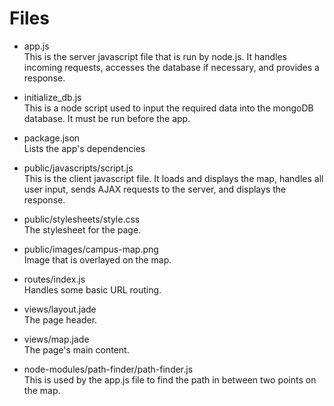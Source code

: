 # Files

* app.js  
This is the server javascript file that is run by node.js. It handles incoming requests, accesses the database if necessary, and provides a response. 

* initialize_db.js  
This is a node script used to input the required data into the mongoDB database. It must be run before the app.

* package.json  
Lists the app's dependencies

* public/javascripts/script.js  
This is the client javascript file. It loads and displays the map, handles all user input, sends AJAX requests to the server, and displays the response.

* public/stylesheets/style.css  
The stylesheet for the page.

* public/images/campus-map.png  
Image that is overlayed on the map.

* routes/index.js  
Handles some basic URL routing.

* views/layout.jade  
The page header.

* views/map.jade  
The page's main content.

* node-modules/path-finder/path-finder.js  
This is used by the app.js file to find the path in between two points on the map.
